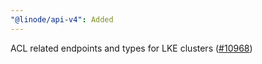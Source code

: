 ```yaml
---
"@linode/api-v4": Added
---
```


ACL related endpoints and types for LKE clusters ([#10968](https://github.com/linode/manager/pull/10968))
